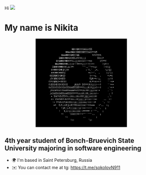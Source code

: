 Hi ![](https://user-images.githubusercontent.com/18350557/176309783-0785949b-9127-417c-8b55-ab5a4333674e.gif)

My name is Nikita
==============================================================================================================================

<div style="text-align: center;">
    <img src="5.gif" alt="GIF" width="300">
</div>

4th year student of Bonch-Bruevich State University majoring in software engineering
------------------------------------------------------------------------------------

* 🌍  I'm based in Saint Petersburg, Russia
* ✉️  You can contact me at tg: https://t.me/sokolovN911

